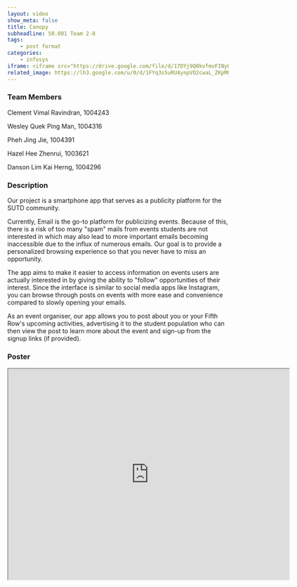 ```yaml
---
layout: video
show_meta: false
title: Canopy
subheadline: 50.001 Team 2-8
tags:
    - post format
categories:
    - infosys
iframe: <iframe src="https://drive.google.com/file/d/17DYj9Q0kvfmvFINy0RjFRkk5d0m-6O_L/preview" width="320" height="240"></iframe>
related_image: https://lh3.google.com/u/0/d/1FYq3s5uRU4ynpVO2cwaL_ZKpMQO3X1rU=w300-h300-p-k-nu-iv1
---
```


### Team Members

Clement Vimal Ravindran, 1004243

Wesley Quek Ping Man, 1004316

Pheh Jing Jie, 1004391

Hazel Hee Zhenrui, 1003621

Danson Lim Kai Herng, 1004296  

### Description

Our project is a smartphone app that serves as a publicity platform for the SUTD community.

Currently, Email is the go-to platform for publicizing events. Because of this, there is a risk of too many "spam" mails from events students are not interested in which may also lead to more important emails becoming inaccessible due to the influx of numerous emails. Our goal is to provide a personalized browsing experience so that you never have to miss an opportunity.

The app aims to make it easier to access information on events users are actually interested in by giving the ability to "follow" opportunities of their interest. Since the interface is similar to social media apps like Instagram, you can browse through posts on events with more ease and convenience compared to slowly opening your emails.

As an event organiser, our app allows you to post about you or your Fifth Row's upcoming activities, advertising it to the student population who can then view the post to learn more about the event and sign-up from the signup links (if provided).

### Poster

<iframe src="https://drive.google.com/file/d/1FYq3s5uRU4ynpVO2cwaL_ZKpMQO3X1rU/preview" width="640" height="480"></iframe>
